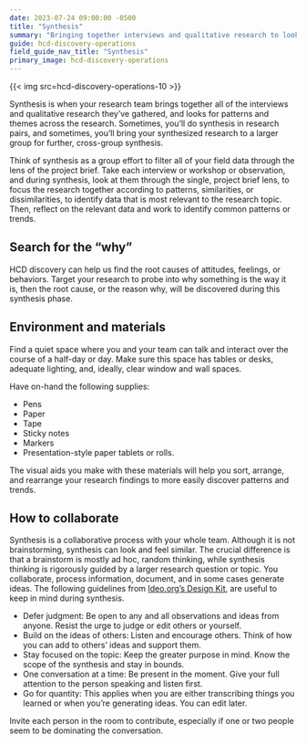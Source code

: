 ```yaml
---
date: 2023-07-24 09:00:00 -0500
title: "Synthesis"
summary: "Bringing together interviews and qualitative research to look for common patterns and themes"
guide: hcd-discovery-operations
field_guide_nav_title: "Synthesis"
primary_image: hcd-discovery-operations
---
```


{{< img src=hcd-discovery-operations-10 >}}

Synthesis is when your research team brings together all of the interviews and qualitative research they’ve gathered, and looks for patterns and themes across the research. Sometimes, you’ll do synthesis in research pairs, and sometimes, you’ll bring your synthesized research to a larger group for further, cross-group synthesis.

Think of synthesis as a group effort to filter all of your field data through the lens of the project brief. Take each interview or workshop or observation, and during synthesis, look at them through the single, project brief lens, to focus the research together according to patterns, similarities, or dissimilarities, to identify data that is most relevant to the research topic. Then, reflect on the relevant data and work to identify common patterns or trends.


## Search for the “why”

HCD discovery can help us find the root causes of attitudes, feelings, or behaviors. Target your research to probe into why something is the way it is, then the root cause, or the reason why, will be discovered during this synthesis phase.


## Environment and materials

Find a quiet space where you and your team can talk and interact over the course of a half-day or day. Make sure this space has tables or desks, adequate lighting, and, ideally, clear window and wall spaces.

Have on-hand the following supplies:

- Pens
- Paper
- Tape
- Sticky notes
- Markers
- Presentation-style paper tablets or rolls. 

The visual aids you make with these materials will help you sort, arrange, and rearrange your research findings to more easily discover patterns and trends.


## How to collaborate

Synthesis is a collaborative process with your whole team. Although it is not brainstorming, synthesis can look and feel similar. The crucial difference is that a brainstorm is mostly ad hoc, random thinking, while synthesis thinking is rigorously guided by a larger research question or topic. You collaborate, process information, document, and in some cases generate ideas. The following guidelines from [Ideo.org’s Design Kit](https://www.designkit.org/), are useful to keep in mind during synthesis.

- Defer judgment: Be open to any and all observations and ideas from anyone. Resist the urge to judge or edit others or yourself.
- Build on the ideas of others: Listen and encourage others. Think of how you can add to others’ ideas and support them.
- Stay focused on the topic: Keep the greater purpose in mind. Know the scope of the synthesis and stay in bounds.
- One conversation at a time: Be present in the moment. Give your full attention to the person speaking and listen first.
- Go for quantity: This applies when you are either transcribing things you learned or when you’re generating ideas. You can edit later.

Invite each person in the room to contribute, especially if one or two people seem to be dominating the conversation.

